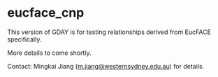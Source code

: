 # eucface_cnp

This version of GDAY is for testing relationships derived from EucFACE specifically. 

More details to come shortly. 

Contact: Mingkai Jiang (m.jiang@westernsydney.edu.au) for details. 